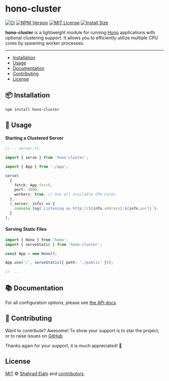 # hono-cluster

[![CI](https://github.com/shahradelahi/node-hono-cluster/actions/workflows/ci.yml/badge.svg)](https://github.com/shahradelahi/node-hono-cluster/actions/workflows/ci.yml)
[![NPM Version](https://img.shields.io/npm/v/hono-cluster.svg)](https://www.npmjs.com/package/hono-cluster)
[![MIT License](https://img.shields.io/badge/License-MIT-blue.svg?style=flat)](/LICENSE)
[![Install Size](https://packagephobia.com/badge?p=hono-cluster)](https://packagephobia.com/result?p=hono-cluster)

**hono-cluster** is a lightweight module for running [Hono](https://hono.dev/) applications with optional clustering support. It allows you to efficiently utilize multiple CPU cores by spawning worker processes.

---

- [Installation](#-installation)
- [Usage](#-usage)
- [Documentation](#-documentation)
- [Contributing](#-contributing)
- [License](#license)

## 📦 Installation

```bash
npm install hono-cluster
```

## 📖 Usage

#### Starting a Clustered Server

```typescript
// -- server.ts

import { serve } from 'hono-cluster';

import { App } from './app';

serve(
  {
    fetch: App.fetch,
    port: 3000,
    workers: true, // Use all available CPU cores
  },
  (_server, info) => {
    console.log(`Listening on http://${info.address}:${info.port}`);
  }
);
```

#### Serving Static Files

```typescript
import { Hono } from 'hono';
import { serveStatic } from 'hono-cluster';

const App = new Hono();

App.use('/', serveStatic({ path: './public' }));

// ...
```

## 📚 Documentation

For all configuration options, please see [the API docs](https://www.jsdocs.io/package/hono-cluster).

## 🤝 Contributing

Want to contribute? Awesome! To show your support is to star the project, or to raise issues on [GitHub](https://github.com/shahradelahi/node-hono-cluster)

Thanks again for your support, it is much appreciated! 🙏

## License

[MIT](/LICENSE) © [Shahrad Elahi](https://github.com/shahradelahi) and [contributors](https://github.com/shahradelahi/node-hono-cluster/graphs/contributors).
